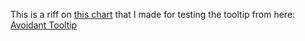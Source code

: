 This is a riff on [this chart](https://raw.githubusercontent.com/zonination/election-history/master/Election-Region.png) that I made for testing the tooltip from here: [Avoidant Tooltip](https://bl.ocks.org/alexmacy/e81c67c1f0db4c4806ffdc4160c6e7d9) 
